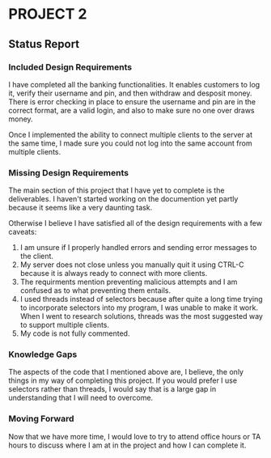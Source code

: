 # PROJECT 2

## Status Report

### Included Design Requirements
I have completed all the banking functionalities. It enables customers to log it, verify their username and pin, and then withdraw and desposit money. There is error checking in place to ensure the username and pin are in the correct format, are a valid login, and also to make sure no one over draws money.

Once I implemented the ability to connect multiple clients to the server at the same time, I made sure you could not log into the same account from multiple clients. 

### Missing Design Requirements
The main section of this project that I have yet to complete is the deliverables. I haven't started working on the documention yet partly because it seems like a very daunting task. 

Otherwise I believe I have satisfied all of the design requirements with a few caveats:

1. I am unsure if I properly handled errors and sending error messages to the client.
2. My server does not close unless you manually quit it using CTRL-C because it is always ready to connect with more clients.
3. The requirments mention preventing malicious attempts and I am confused as to what preventing them entails.
4. I used threads instead of selectors because after quite a long time trying to incorporate selectors into my program, I was unable to make it work. When I went to research solutions, threads was the most suggested way to support multiple clients.
5. My code is not fully commented.

### Knowledge Gaps

The aspects of the code that I mentioned above are, I believe, the only things in my way of completing this project. If you would prefer I use selectors rather than threads, I would say that is a large gap in understanding that I will need to overcome.

### Moving Forward

Now that we have more time, I would love to try to attend office hours or TA hours to discuss where I am at in the project and how I can complete it. 
